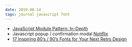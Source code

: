 ```yaml
---
date: 2019-08-14
tags: journal javascript font
---
```


* [JavaScript Module Pattern: In-Depth](http://www.adequatelygood.com/JavaScript-Module-Pattern-In-Depth.html)
* Javascript popup / confirmation modal [Notiflix](https://www.notiflix.com/)
* [17 Inspiring 80’s / 90’s Fonts for Your Next Retro Design](https://www.decolore.net/17-inspiring-80s-90s-fonts-for-your-next-retro-design/)